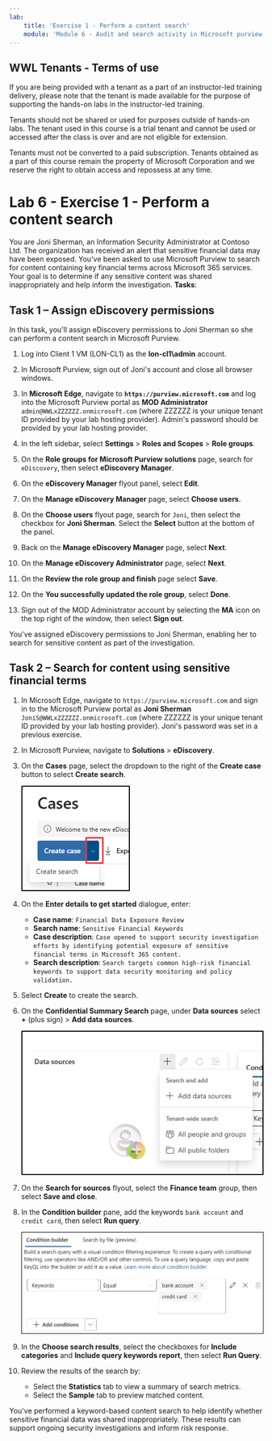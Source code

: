 ```yaml
---
lab:
    title: 'Exercise 1 - Perform a content search'
    module: 'Module 6 - Audit and search activity in Microsoft purview'
---
```


## WWL Tenants - Terms of use

If you are being provided with a tenant as a part of an instructor-led training delivery, please note that the tenant is made available for the purpose of supporting the hands-on labs in the instructor-led training.

Tenants should not be shared or used for purposes outside of hands-on labs. The tenant used in this course is a trial tenant and cannot be used or accessed after the class is over and are not eligible for extension.

Tenants must not be converted to a paid subscription. Tenants obtained as a part of this course remain the property of Microsoft Corporation and we reserve the right to obtain access and repossess at any time.

# Lab 6 - Exercise 1 - Perform a content search

You are Joni Sherman, an Information Security Administrator at Contoso Ltd. The organization has received an alert that sensitive financial data may have been exposed. You've been asked to use Microsoft Purview to search for content containing key financial terms across Microsoft 365 services. Your goal is to determine if any sensitive content was shared inappropriately and help inform the investigation.
**Tasks**:

## Task 1 – Assign eDiscovery permissions

In this task, you'll assign eDiscovery permissions to Joni Sherman so she can perform a content search in Microsoft Purview.

1. Log into Client 1 VM (LON-CL1) as the **lon-cl1\admin** account.

1. In Microsoft Purview, sign out of Joni's account and close all browser windows.

1. In **Microsoft Edge**, navigate to **`https://purview.microsoft.com`** and log into the Microsoft Purview portal as **MOD Administrator** `admin@WWLxZZZZZZ.onmicrosoft.com` (where ZZZZZZ is your unique tenant ID provided by your lab hosting provider). Admin's password should be provided by your lab hosting provider.

1. In the left sidebar, select **Settings** > **Roles and Scopes** > **Role groups**.

1. On the **Role groups for Microsoft Purview solutions** page, search for `eDiscovery`, then select **eDiscovery Manager**.

1. On the **eDiscovery Manager** flyout panel, select **Edit**.

1. On the **Manage eDiscovery Manager** page, select **Choose users**.

1. On the **Choose users** flyout page, search for `Joni`, then select the checkbox for **Joni Sherman**. Select the **Select** button at the bottom of the panel.

1. Back on the **Manage eDiscovery Manager** page, select **Next**.

1. On the **Manage eDiscovery Administrator** page, select **Next**.

1. On the **Review the role group and finish** page select **Save**.

1. On the **You successfully updated the role group**, select **Done**.

1. Sign out of the MOD Administrator account by selecting the **MA** icon on the top right of the window, then select **Sign out**.

You've assigned eDiscovery permissions to Joni Sherman, enabling her to search for sensitive content as part of the investigation.

## Task 2 – Search for content using sensitive financial terms

1. In Microsoft Edge, navigate to `https://purview.microsoft.com` and sign in to the Microsoft Purview portal as **Joni Sherman** `JoniS@WWLxZZZZZZ.onmicrosoft.com` (where ZZZZZZ is your unique tenant ID provided by your lab hosting provider). Joni's password was set in a previous exercise.

1. In Microsoft Purview, navigate to **Solutions** > **eDiscovery**.

1. On the **Cases** page, select the dropdown to the right of the **Create case** button to select **Create search**.

   ![Screenshot showing where to create a search in eDiscovery.](../Media/ediscovery-create-search.png)

1. On the **Enter details to get started** dialogue, enter:

   - **Case name**: `Financial Data Exposure Review`
   - **Search name**: `Sensitive Financial Keywords`
   - **Case description**: `Case opened to support security investigation efforts by identifying potential exposure of sensitive financial terms in Microsoft 365 content.`
   - **Search description**: `Search targets common high-risk financial keywords to support data security monitoring and policy validation.`

1. Select **Create** to create the search.

1. On the **Confidential Summary Search** page, under **Data sources** select **+** (plus sign) > **Add data sources**.

   ![Screenshot showing add data sources in Content Search.](../Media/content-search-data-sources.png)

1. On the **Search for sources** flyout, select the **Finance team** group, then select **Save and close**.

1. In the **Condition builder** pane, add the keywords `bank account` and `credit card`, then select **Run query**.

   ![Screenshot showing the condition builder in COntent Search.](../Media/content-search-query-builder.png)

1. In the **Choose search results**, select the checkboxes for **Include categories** and **Include query keywords report**, then select **Run Query**.

1. Review the results of the search by:

   - Select the **Statistics** tab to view a summary of search metrics.
   - Select the **Sample** tab to preview matched content.

You've performed a keyword-based content search to help identify whether sensitive financial data was shared inappropriately. These results can support ongoing security investigations and inform risk response.
